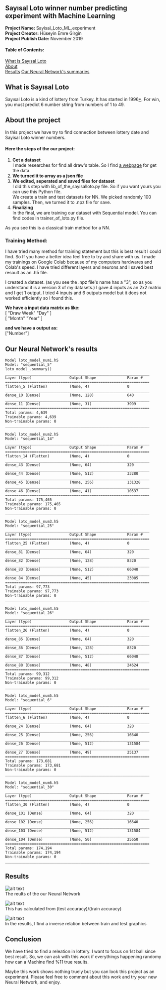 ## Sayısal Loto winner number predicting experiment with Machine Learning

**Project Name:** Sayisal_Loto_ML_experiment</br>
**Project Creator:** Hüseyin Emre Girgin</br>
**Project Publish Date:** November 2019</br>


#### Table of Contents:  
<!--ts-->
[What is Sayısal Loto](#what-is-sayısal-loto)  
[About](#about-the-project)  
[Results](#results)
[Our Neural Network's summaries](our-neural-networks-summaries)
<a name="headers"/>
<!--te-->

## What is Sayısal Loto
Sayısal Loto is a kind of lottery from Turkey. It has started in 1996[*](https://tr.wikipedia.org/wiki/Say%C4%B1sal_Loto). For win, you must predict 6 number string from numbers of 1 to 49.

## About the project
In this project we have try to find connection between lottery date and Sayisal Loto winner numbers.</br>
#### Here the steps of the our project:
1. **Get a dataset**</br>
   I made researches for find all draw's table. So I find [a webpage](http://lotobayisi.com/Sayisal-Butun-Veriler.aspx) for get the data.
2. **We turned it to array as a json file**</br>
3. **We edited, seperated and saved files for dataset**</br>
   I did this step with lib_of_the_sayisalloto.py file. So if you want yours you can use this Python file.</br>
   We create a train and test datasets for NN. We picked randomly 100 samples. Then, we turned it to .npz file for save.
4. **Finalizing**</br>
   In the final, we are training our dataset with Sequential model. You can find codes in trainer_of_loto.py file.
 
As you see this is a classical train method for a NN.

### Training Method:

I have tried many method for training statement but this is best result I could find. So If you have a better idea feel free to try and share with us.
I made my trainings on Google Colab because of my computers hardwares and Colab's speed. I have tried different layers and neurons and I saved best resoult as an .h5 file.

I created a dataset. (as you see the .npz file's name has a "3", so as you understand it is a version 3 of my datasets.) I gave 4 inputs as an 2x2 matrix and I get 1 output.
I tried 4 inputs and 6 outputs model but it does not worked efficiently so I found this.

**We have a input data matrix as like:**</br>
[ "Draw Week"   "Day"  ]</br>
[   "Month"     "Year" ]</br>

**and we have a output as:**</br>["Number"]

## Our Neural Network's results
`````
Model loto_model_num1.h5
Model: "sequential_5"
loto_model_.summary()
_________________________________________________________________
Layer (type)                 Output Shape              Param #   
=================================================================
flatten_5 (Flatten)          (None, 4)                 0         
_________________________________________________________________
dense_10 (Dense)             (None, 128)               640       
_________________________________________________________________
dense_11 (Dense)             (None, 31)                3999      
=================================================================
Total params: 4,639
Trainable params: 4,639
Non-trainable params: 0
_________________________________________________________________
`````
`````
Model loto_model_num2.h5
Model: "sequential_14"
_________________________________________________________________
Layer (type)                 Output Shape              Param #   
=================================================================
flatten_14 (Flatten)         (None, 4)                 0         
_________________________________________________________________
dense_43 (Dense)             (None, 64)                320       
_________________________________________________________________
dense_44 (Dense)             (None, 512)               33280     
_________________________________________________________________
dense_45 (Dense)             (None, 256)               131328    
_________________________________________________________________
dense_46 (Dense)             (None, 41)                10537     
=================================================================
Total params: 175,465
Trainable params: 175,465
Non-trainable params: 0
_________________________________________________________________
`````
`````
Model loto_model_num3.h5
Model: "sequential_25"
_________________________________________________________________
Layer (type)                 Output Shape              Param #   
=================================================================
flatten_25 (Flatten)         (None, 4)                 0         
_________________________________________________________________
dense_81 (Dense)             (None, 64)                320       
_________________________________________________________________
dense_82 (Dense)             (None, 128)               8320      
_________________________________________________________________
dense_83 (Dense)             (None, 512)               66048     
_________________________________________________________________
dense_84 (Dense)             (None, 45)                23085     
=================================================================
Total params: 97,773
Trainable params: 97,773
Non-trainable params: 0
_________________________________________________________________
`````
`````
Model loto_model_num4.h5
Model: "sequential_26"
_________________________________________________________________
Layer (type)                 Output Shape              Param #   
=================================================================
flatten_26 (Flatten)         (None, 4)                 0         
_________________________________________________________________
dense_85 (Dense)             (None, 64)                320       
_________________________________________________________________
dense_86 (Dense)             (None, 128)               8320      
_________________________________________________________________
dense_87 (Dense)             (None, 512)               66048     
_________________________________________________________________
dense_88 (Dense)             (None, 48)                24624     
=================================================================
Total params: 99,312
Trainable params: 99,312
Non-trainable params: 0
_________________________________________________________________
`````
`````
Model loto_model_num5.h5
Model: "sequential_6"
_________________________________________________________________
Layer (type)                 Output Shape              Param #   
=================================================================
flatten_6 (Flatten)          (None, 4)                 0         
_________________________________________________________________
dense_24 (Dense)             (None, 64)                320       
_________________________________________________________________
dense_25 (Dense)             (None, 256)               16640     
_________________________________________________________________
dense_26 (Dense)             (None, 512)               131584    
_________________________________________________________________
dense_27 (Dense)             (None, 49)                25137     
=================================================================
Total params: 173,681
Trainable params: 173,681
Non-trainable params: 0
_________________________________________________________________
``````
``````
Model loto_model_num6.h5
Model: "sequential_30"
_________________________________________________________________
Layer (type)                 Output Shape              Param #   
=================================================================
flatten_30 (Flatten)         (None, 4)                 0         
_________________________________________________________________
dense_101 (Dense)            (None, 64)                320       
_________________________________________________________________
dense_102 (Dense)            (None, 256)               16640     
_________________________________________________________________
dense_103 (Dense)            (None, 512)               131584    
_________________________________________________________________
dense_104 (Dense)            (None, 50)                25650     
=================================================================
Total params: 174,194
Trainable params: 174,194
Non-trainable params: 0
_________________________________________________________________
``````
## Results
![alt text](https://github.com/heg37/Sayisal_Loto_ML_experiment/blob/master/result_table.jpg "result table")</br>
The reults of the our Neural Network

![alt text](https://github.com/heg37/Sayisal_Loto_ML_experiment/blob/master/testtrain%20graph.png "testtrain% graph")</br>
This has calculated from (test accuracy)/(train accuracy)

![alt text](https://github.com/heg37/Sayisal_Loto_ML_experiment/blob/master/releation%20graph.png "testtrain% graph")</br>
In the results, I find a inverse relation between train and test graphics

## Conclusion
We have tried to find a releation in lottery. I want to focus on 1st ball since best result. So, we can ask with this work if everythings happening randomy how can a Machine find %11 true results. 

Maybe this work shows nothing truely but you can look this project as an experiment. Please feel free to comment about this work and try your new Neural Network, and enjoy.
